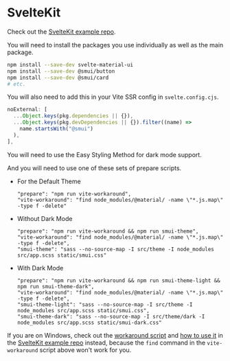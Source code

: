 # SvelteKit

Check out the [SvelteKit example repo](https://github.com/hperrin/smui-example-sveltekit).

You will need to install the packages you use individually as well as the main package.

```sh
npm install --save-dev svelte-material-ui
npm install --save-dev @smui/button
npm install --save-dev @smui/card
# etc.
```

You will also need to add this in your Vite SSR config in `svelte.config.cjs`.

```js
noExternal: [
  ...Object.keys(pkg.dependencies || {}),
  ...Object.keys(pkg.devDependencies || {}).filter((name) =>
    name.startsWith("@smui")
  ),
],
```

You will need to use the Easy Styling Method for dark mode support.

And you will need to use one of these sets of prepare scripts.

- For the Default Theme

  ```
  "prepare": "npm run vite-workaround",
  "vite-workaround": "find node_modules/@material/ -name \"*.js.map\" -type f -delete"
  ```

- Without Dark Mode

  ```
  "prepare": "npm run vite-workaround && npm run smui-theme",
  "vite-workaround": "find node_modules/@material/ -name \"*.js.map\" -type f -delete",
  "smui-theme": "sass --no-source-map -I src/theme -I node_modules src/app.scss static/smui.css"
  ```

- With Dark Mode

  ```
  "prepare": "npm run vite-workaround && npm run smui-theme-light && npm run smui-theme-dark",
  "vite-workaround": "find node_modules/@material/ -name \"*.js.map\" -type f -delete",
  "smui-theme-light": "sass --no-source-map -I src/theme -I node_modules src/app.scss static/smui.css",
  "smui-theme-dark": "sass --no-source-map -I src/theme/dark -I node_modules src/app.scss static/smui-dark.css"
  ```

If you are on Windows, check out the [workaround script](https://github.com/hperrin/smui-example-sveltekit/blob/master/_helper/vite-workaround.js) and [how to use it](https://github.com/hperrin/smui-example-sveltekit/blob/master/package.json) in the [SvelteKit example repo](https://github.com/hperrin/smui-example-sveltekit) instead, because the `find` command in the `vite-workaround` script above won't work for you.
